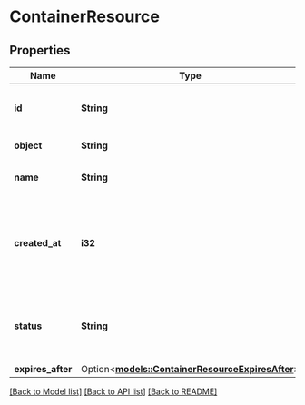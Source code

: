 # ContainerResource

## Properties

Name | Type | Description | Notes
------------ | ------------- | ------------- | -------------
**id** | **String** | Unique identifier for the container. | 
**object** | **String** | The type of this object. | 
**name** | **String** | Name of the container. | 
**created_at** | **i32** | Unix timestamp (in seconds) when the container was created. | 
**status** | **String** | Status of the container (e.g., active, deleted). | 
**expires_after** | Option<[**models::ContainerResourceExpiresAfter**](ContainerResource_expires_after.md)> |  | [optional]

[[Back to Model list]](../README.md#documentation-for-models) [[Back to API list]](../README.md#documentation-for-api-endpoints) [[Back to README]](../README.md)


